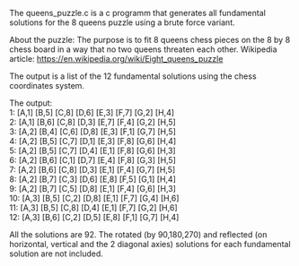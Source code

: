 The queens_puzzle.c is a c programm that generates all fundamental solutions for the 8 queens puzzle using a brute force variant.

About the puzzle:
The purpose is to fit 8 queens chess pieces on the 8 by 8 chess board in a way that no two queens threaten each other.
Wikipedia article: https://en.wikipedia.org/wiki/Eight_queens_puzzle
 
The output is a list of the 12 fundamental solutions using the chess coordinates system.

The output:<br>
1: [A,1] [B,5] [C,8] [D,6] [E,3] [F,7] [G,2] [H,4]<br>
2: [A,1] [B,6] [C,8] [D,3] [E,7] [F,4] [G,2] [H,5]<br>
3: [A,2] [B,4] [C,6] [D,8] [E,3] [F,1] [G,7] [H,5]<br>
4: [A,2] [B,5] [C,7] [D,1] [E,3] [F,8] [G,6] [H,4]<br>
5: [A,2] [B,5] [C,7] [D,4] [E,1] [F,8] [G,6] [H,3]<br>
6: [A,2] [B,6] [C,1] [D,7] [E,4] [F,8] [G,3] [H,5]<br>
7: [A,2] [B,6] [C,8] [D,3] [E,1] [F,4] [G,7] [H,5]<br>
8: [A,2] [B,7] [C,3] [D,6] [E,8] [F,5] [G,1] [H,4]<br>
9: [A,2] [B,7] [C,5] [D,8] [E,1] [F,4] [G,6] [H,3]<br>
10: [A,3] [B,5] [C,2] [D,8] [E,1] [F,7] [G,4] [H,6]<br>
11: [A,3] [B,5] [C,8] [D,4] [E,1] [F,7] [G,2] [H,6]<br>
12: [A,3] [B,6] [C,2] [D,5] [E,8] [F,1] [G,7] [H,4]<br>

All the solutions are 92. The rotated (by 90,180,270) and reflected (on horizontal, vertical and the 2 diagonal axies) solutions for each fundamental solution are not included. 